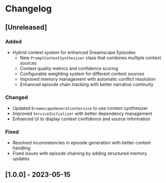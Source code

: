 # Changelog

## [Unreleased]

### Added
- Hybrid context system for enhanced Dreamscape Episodes
  - New `PromptContextSynthesizer` class that combines multiple context sources
  - Context quality metrics and confidence scoring
  - Configurable weighting system for different context sources
  - Improved memory management with automatic conflict resolution
  - Enhanced episode chain tracking with better narrative continuity

### Changed
- Updated `DreamscapeGenerationService` to use context synthesizer
- Improved `ServiceInitializer` with better dependency management
- Enhanced UI to display context confidence and source information

### Fixed
- Resolved inconsistencies in episode generation with better context handling
- Fixed issues with episode chaining by adding structured memory updates

## [1.0.0] - 2023-05-15 